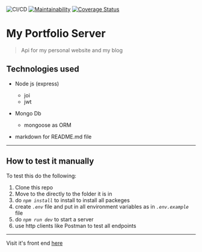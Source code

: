 ![CI/CD](https://github.com/Sam-Striker/my-portfolio-server.git/workflows/Node.js%20CI/badge.svg)
[![Maintainability](https://api.codeclimate.com/v1/badges/275d7597be91e8b41f12/maintainability)](https://codeclimate.com/github/Sam-Striker/my-portfolio-server/maintainability)
[![Coverage Status](https://coveralls.io/repos/github/Sam-Striker/my-portfolio-server/badge.svg)](https://coveralls.io/github/Sam-Striker/my-portfolio-server)
# My Portfolio Server

> Api for my personal website and my blog

## Technologies used

- Node js (express)
  - joi 
  - jwt
- Mongo Db

  - mongoose as ORM

- markdown for README.md file

---

## How to test it manually

To test this do the following:

1. Clone this repo
1. Move to the directly to the folder it is in
1. do _`npm install`_ to install to install all packeges
1. create _`.env`_ file and put in all environment variables as in _`.env.example`_ file
1. do _`npm run dev`_ to start a server
1. use http clients like Postman to test all endpoints

---

Visit it's front end [here](http://samuel-mupagasi.netlify.app)
